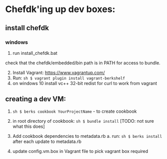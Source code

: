 # Chefdk'ing up dev boxes:

## install chefdk
### windows
1. run install_chefdk.bat

check that the chefdk/embedded/bin path is in PATH for access to bundle.

2. Install Vagrant: https://www.vagrantup.com/
3. Run: ```sh $ vagrant plugin install vagrant-berkshelf```
4. on windows 10 install vc++ 32-bit redist for curl to work from vagrant


## creating a dev VM:
1. ```sh $ berks cookbook YourProjectName``` - to create cookbook
2. in root directory of cookbook:  ```sh $ bundle install``` [TODO: not sure what this does]
3. Add cookbook dependencies to metadata.rb
  a. run: ```sh $ berks install``` after each update to metadata.rb

4. update config.vm.box in Vagrant file to pick vagrant box required
